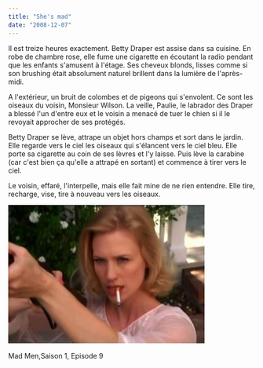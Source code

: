 ```yaml
---
title: "She's mad"
date: "2008-12-07"
---
```


Il est treize heures exactement. Betty Draper est assise dans sa cuisine. En robe de chambre rose, elle fume une cigarette en écoutant la radio pendant que les enfants s'amusent à l'étage. Ses cheveux blonds, lisses comme si son brushing était absolument naturel brillent dans la lumière de l'après-midi.

A l'extérieur, un bruit de colombes et de pigeons qui s'envolent. Ce sont les oiseaux du voisin, Monsieur Wilson. La veille, Paulie, le labrador des Draper a blessé l'un d'entre eux et le voisin a menacé de tuer le chien si il le revoyait approcher de ses protégés.

Betty Draper se lève, attrape un objet hors champs et sort dans le jardin. Elle regarde vers le ciel les oiseaux qui s'élancent vers le ciel bleu. Elle porte sa cigarette au coin de ses lèvres et l'y laisse. Puis lève la carabine (car c'est bien ça qu'elle a attrapé en sortant) et commence à tirer vers le ciel.

Le voisin, effaré, l'interpelle, mais elle fait mine de ne rien entendre. Elle tire, recharge, vise, tire à nouveau vers les oiseaux.

[![Betty Draper, shooting doves](images/bettydraper.jpg "Betty Draper, shooting doves")](http://blog.smwhr.net/wp-content/uploads/2008/12/bettydraper.jpg)

Mad Men,Saison 1, Episode 9
